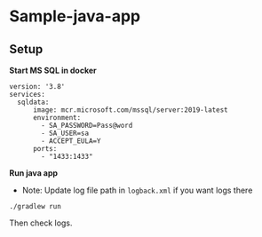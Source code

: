 # Sample-java-app

## Setup

**Start MS SQL in docker**
```
version: '3.8'
services:
  sqldata:
      image: mcr.microsoft.com/mssql/server:2019-latest
      environment:
        - SA_PASSWORD=Pass@word
        - SA_USER=sa
        - ACCEPT_EULA=Y
      ports:
        - "1433:1433"
```
**Run java app**
- Note: Update log file path in `logback.xml` if you want logs there
```
./gradlew run
```

Then check logs.
